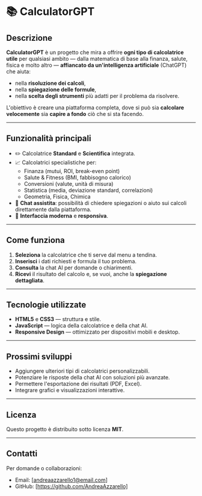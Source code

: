 # 📚 CalculatorGPT

## Descrizione
**CalculatorGPT** è un progetto che mira a offrire **ogni tipo di calcolatrice utile** per qualsiasi ambito — dalla matematica di base alla finanza, salute, fisica e molto altro — **affiancato da un'intelligenza artificiale** (ChatGPT) che aiuta:
- nella **risoluzione dei calcoli**,
- nella **spiegazione delle formule**,
- nella **scelta degli strumenti** più adatti per il problema da risolvere.

L'obiettivo è creare una piattaforma completa, dove si può sia **calcolare velocemente** sia **capire a fondo** ciò che si sta facendo.

---

## Funzionalità principali
- ✏️ Calcolatrice **Standard** e **Scientifica** integrata.
- 📈 Calcolatrici specialistiche per:
  - Finanza (mutui, ROI, break-even point)
  - Salute & Fitness (BMI, fabbisogno calorico)
  - Conversioni (valute, unità di misura)
  - Statistica (media, deviazione standard, correlazioni)
  - Geometria, Fisica, Chimica
- 🤖 **Chat assistita**: possibilità di chiedere spiegazioni o aiuto sui calcoli direttamente dalla piattaforma.
- 🎨 **Interfaccia moderna** e **responsiva**.

---

## Come funziona
1. **Seleziona** la calcolatrice che ti serve dal menu a tendina.
2. **Inserisci** i dati richiesti e formula il tuo problema.
3. **Consulta** la chat AI per domande o chiarimenti.
4. **Ricevi** il risultato del calcolo e, se vuoi, anche la **spiegazione dettagliata**.

---

## Tecnologie utilizzate
- **HTML5** e **CSS3** — struttura e stile.
- **JavaScript** — logica della calcolatrice e della chat AI.
- **Responsive Design** — ottimizzato per dispositivi mobili e desktop.

---

## Prossimi sviluppi
- Aggiungere ulteriori tipi di calcolatrici personalizzabili.
- Potenziare le risposte della chat AI con soluzioni più avanzate.
- Permettere l'esportazione dei risultati (PDF, Excel).
- Integrare grafici e visualizzazioni interattive.

---

## Licenza
Questo progetto è distribuito sotto licenza **MIT**.

---

## Contatti
Per domande o collaborazioni:
- Email: [andreaazzarello1@email.com]
- GitHub: [https://github.com/AndreaAzzarello]
